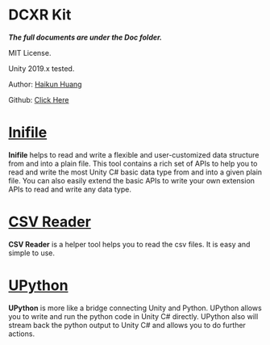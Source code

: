 # DCXR Kit
***The full documents are under the Doc folder.*** 

MIT License.

Unity 2019.x tested.

Author: [Haikun Huang](https://quincyhuang.github.io/Webpage/index.html)

Github: [Click Here](https://github.com/quincyhuang/DCXRKit)


# [Inifile](./Doc/Inifile) 
**Inifile** helps to read and write a flexible and user-customized data structure from and into a plain file. This tool contains a rich set of APIs to help you to read and write the most Unity C#  basic data type from and into a given plain file. You can also easily extend the basic APIs to write your own extension APIs to read and write any data type.

# [CSV Reader](./Doc/CSVReader)
**CSV Reader** is a helper tool helps you to read the csv files. 
It is easy and simple to use. 

# [UPython](./Doc/UPython)
**UPython** is more like a bridge connecting Unity and Python. UPython allows you to write and run the python code in Unity C# directly. UPython also will stream back the python output to Unity C# and allows you to do further actions.




